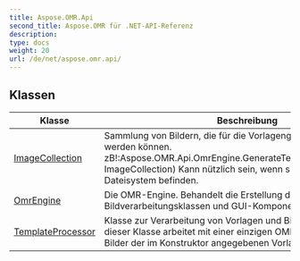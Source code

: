 ```yaml
---
title: Aspose.OMR.Api
second_title: Aspose.OMR für .NET-API-Referenz
description: 
type: docs
weight: 20
url: /de/net/aspose.omr.api/
---
```



## Klassen

| Klasse | Beschreibung |
| --- | --- |
| [ImageCollection](./imagecollection/) | Sammlung von Bildern, die für die Vorlagengenerierung verwendet werden können. zB!:Aspose.OMR.Api.OmrEngine.GenerateTemplate(MemoryStream, ImageCollection) Kann nützlich sein, wenn sich Ihre Bilder nicht im Dateisystem befinden. |
| [OmrEngine](./omrengine/) | Die OMR-Engine. Behandelt die Erstellung der Vorlagen- und Bildverarbeitungsklassen und GUI-Komponenten. |
| [TemplateProcessor](./templateprocessor/) | Klasse zur Verarbeitung von Vorlagen und Bildern.  Jede Instanz dieser Klasse arbeitet mit einer einzigen OMR-Vorlage. Sie kann Bilder der im Konstruktor angegebenen Vorlage erkennen. |


